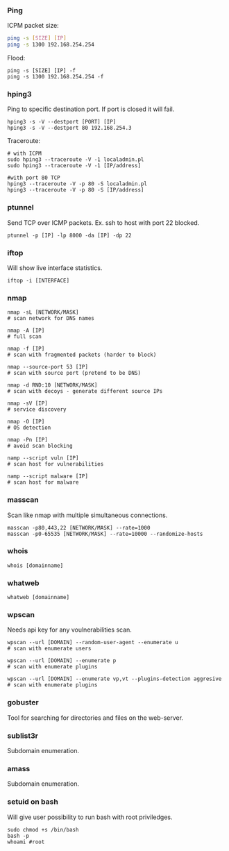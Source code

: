 ### Ping

ICPM packet size:

```sh
ping -s [SIZE] [IP]
ping -s 1300 192.168.254.254
```

Flood:

```
ping -s [SIZE] [IP] -f
ping -s 1300 192.168.254.254 -f
```

### hping3

Ping to specific destination port. If port is closed it will fail.

```
hping3 -s -V --destport [PORT] [IP]
hping3 -s -V --destport 80 192.168.254.3
```

Traceroute:

```
# with ICPM
sudo hping3 --traceroute -V -1 localadmin.pl
sudo hping3 --traceroute -V -1 [IP/address]

#with port 80 TCP
hping3 --traceroute -V -p 80 -S localadmin.pl
hping3 --traceroute -V -p 80 -S [IP/address]
```

### ptunnel

Send TCP over ICMP packets. Ex. ssh to host with port 22 blocked.

```
ptunnel -p [IP] -lp 8000 -da [IP] -dp 22

```

### iftop

Will show live interface statistics.

```
iftop -i [INTERFACE]
```

### nmap

```
nmap -sL [NETWORK/MASK]
# scan network for DNS names

nmap -A [IP]
# full scan

nmap -f [IP]
# scan with fragmented packets (harder to block)

nmap --source-port 53 [IP]
# scan with source port (pretend to be DNS)

nmap -d RND:10 [NETWORK/MASK]
# scan with decoys - generate different source IPs

nmap -sV [IP]
# service discovery

nmap -O [IP]
# OS detection

nmap -Pn [IP]
# avoid scan blocking

namp --script vuln [IP]
# scan host for vulnerabilities

namp --script malware [IP]
# scan host for malware
```

### masscan

Scan like nmap with multiple simultaneous connections.

```
masscan -p80,443,22 [NETWORK/MASK] --rate=1000
masscan -p0-65535 [NETWORK/MASK] --rate=10000 --randomize-hosts
```

### whois

```
whois [domainname]
```

### whatweb

```
whatweb [domainname]
```

### wpscan

Needs api key for any voulnerabilities scan.

```
wpscan --url [DOMAIN] --random-user-agent --enumerate u
# scan with enumerate users

wpscan --url [DOMAIN] --enumerate p
# scan with enumerate plugins

wpscan --url [DOMAIN] --enumerate vp,vt --plugins-detection aggresive
# scan with enumerate plugins

```

### gobuster

Tool for searching for directories and files on the web-server.

### sublist3r

Subdomain enumeration.

### amass

Subdomain enumeration.

### setuid on bash

Will give user possibility to run bash with root priviledges.

```
sudo chmod +s /bin/bash
bash -p
whoami #root
```
